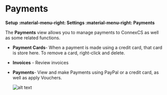 # Payments

**Setup :material-menu-right: Settings :material-menu-right: Payments**

The **Payments** view allows you to manage payments to ConnexCS as well as some related functions.

* **Payment Cards**- When a payment is made using a credit card, that card is store here. To remove a card, right-click and delete. 
* **Invoices** - Review invoices
* **Payments**- View and make Payments using PayPal or a credit card, as well as apply Vouchers.

   ![alt text][payments]

[payments]: /setup/img/payments.png "Payment Screen"
